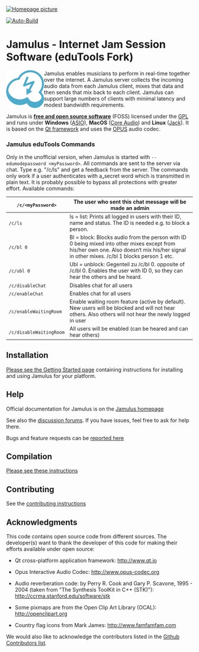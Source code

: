 [![Homepage picture](src/res/homepage/jamulusbannersmall.png)](https://jamulus.io)

[![Auto-Build](https://github.com/jamulussoftware/jamulus/actions/workflows/autobuild.yml/badge.svg)](https://github.com/jamulussoftware/jamulus/actions/workflows/autobuild.yml)

# Jamulus - Internet Jam Session Software (eduTools Fork)
<a href="https://jamulus.io/"><img align="left" src="src/res/homepage/mediawikisidebarlogo.png"/></a>

Jamulus enables musicians to perform in real-time together over the internet.
A Jamulus server collects the incoming audio data from each Jamulus client, mixes that data and then sends that mix back to each client. Jamulus can support large numbers of clients with minimal latency and modest bandwidth requirements. 

Jamulus is [__free and open source software__](https://www.gnu.org/philosophy/free-sw.en.html) (FOSS) licensed under the [GPL](http://www.gnu.org/licenses/gpl-2.0.html) 
and runs under __Windows__ ([ASIO](https://www.steinberg.net)),
__MacOS__ ([Core Audio](https://developer.apple.com/documentation/coreaudio)) and
__Linux__ ([Jack](https://jackaudio.org)).
It is based on the [Qt framework](https://www.qt.io) and uses the [OPUS](http://www.opus-codec.org) audio codec.

### Jamulus eduTools Commands

Only in the unofficial version, when Jamulus is started with `--edumodepassword <myPassword>`.
All commands are sent to the server via chat. Type e.g. "/c/ls" and get a feedback from the server.
The commands only work if a user authenticates with a„secret word which is transmitted in plain text. It is probably possible to bypass all protections with greater effort.
Available commands:


`/c/<myPassword>` | The user who sent this chat message will be made an admin
-- | --
`/c/ls` | ls = list: Prints all logged in users with their ID, name and 			status. The ID is needed e.g. to block a person.
`/c/bl 0` | Bl = block: Blocks audio from the person with ID 0 being mixed 			into other mixes except from his/her own one. Also doesn‘t mix 			his/her signal in other mixes.   /c/bl 1 blocks person 1 etc.
`/c/ubl 0` | Ubl = unblock: Gegenteil zu /c/bl 0. opposite of /c/bl 0. Enables 			the user with ID 0, so they can hear the others and be heard.
`/c/disableChat` | Disables chat for all users
`/c/enableChat` | Enables chat for all users
`/c/enableWaitingRoom` | Enable waiting room feature (active by default). New users will be 			blocked and will not hear others. Also others will not hear the 			newly logged in user
`/c/disableWaitingRoom` | All users will be enabled (can be heared and can hear others)


Installation
------------

[Please see the Getting Started page](https://jamulus.io/wiki/Getting-Started) containing instructions for installing and using Jamulus for your platform.


Help
----

Official documentation for Jamulus is on the [Jamulus homepage](https://jamulus.io)

See also the [discussion forums](https://github.com/jamulussoftware/jamulus/discussions). If you have issues, feel free to ask for help there.

Bugs and feature requests can be [reported here](https://github.com/jamulussoftware/jamulus/issues)


Compilation
-----------

[Please see these instructions](https://jamulus.io/wiki/Compiling)


Contributing
------------

See the [contributing instructions](CONTRIBUTING.md)


Acknowledgments
---------------

This code contains open source code from different sources. The developer(s) want
to thank the developer of this code for making their efforts available under open
source:

- Qt cross-platform application framework: http://www.qt.io

- Opus Interactive Audio Codec: http://www.opus-codec.org

- Audio reverberation code: by Perry R. Cook and Gary P. Scavone, 1995 - 2004
  (taken from "The Synthesis ToolKit in C++ (STK)"):
  http://ccrma.stanford.edu/software/stk
  
- Some pixmaps are from the Open Clip Art Library (OCAL): http://openclipart.org

- Country flag icons from Mark James: http://www.famfamfam.com

We would also like to acknowledge the contributors listed in the
[Github Contributors list](https://github.com/jamulussoftware/jamulus/graphs/contributors).
